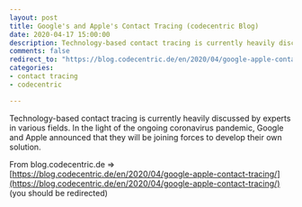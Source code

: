 ```yaml
---
layout: post
title: Google's and Apple's Contact Tracing (codecentric Blog)
date: 2020-04-17 15:00:00
description: Technology-based contact tracing is currently heavily discussed by experts in various fields. In the light of the ongoing coronavirus pandemic, Google and Apple announced that they will be joining forces to develop their own solution. (from blog.codecentric.de)
comments: false
redirect_to: "https://blog.codecentric.de/en/2020/04/google-apple-contact-tracing/"
categories:
- contact tracing
- codecentric

---
```

Technology-based contact tracing is currently heavily discussed by experts in various fields.
In the light of the ongoing coronavirus pandemic, Google and Apple announced that they will be joining forces to develop their own solution. 

From blog.codecentric.de => [https://blog.codecentric.de/en/2020/04/google-apple-contact-tracing/](https://blog.codecentric.de/en/2020/04/google-apple-contact-tracing/) (you should be redirected)
